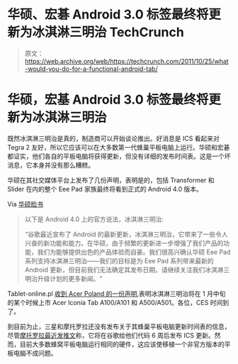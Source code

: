 # 华硕、宏碁 Android 3.0 标签最终将更新为冰淇淋三明治 TechCrunch

> 原文：<https://web.archive.org/web/https://techcrunch.com/2011/10/25/what-would-you-do-for-a-functional-android-tab/>

# 华硕，宏基 Android 3.0 标签最终将更新为冰淇淋三明治

既然冰淇淋三明治是真的，制造商可以开始谈论推出。好消息是 ICS 看起来对 Tegra 2 友好，所以它应该可以在大多数第一代蜂巢平板电脑上运行。华硕和宏碁都证实，他们各自的平板电脑将获得更新，但没有详细的发布时间表。这是一个坏消息，它本身并没有那么糟糕。

华硕在其社交媒体平台上发布了几份声明，表明是的，包括 Transformer 和 Slider 在内的整个 Eee Pad 家族最终将看到正式的 Android 4.0 版本。

Via [华硕脸书](https://web.archive.org/web/20230203133626/http://www.facebook.com/ASUS/posts/263740403669365)

> 以下是 Android 4.0 上的官方说法，冰淇淋三明治:
> 
> “谷歌最近宣布了 Android 的最新更新，冰淇淋三明治，它带来了一些令人兴奋的新功能和能力。在华硕，由于频繁的更新进一步增强了我们产品的功能，我们为能够提供出色的产品体验而自豪。我们很高兴确认华硕 Eee Pad 系列支持冰淇淋三明治——我们的目标是为 Eee Pad 系列带来最新的 Android 更新，但目前我们无法确定其发布日期。请继续关注我们冰淇淋三明治升级计划的更多新闻。"

Tablet-online.pl [收到 Acer Poland 的一份声明](https://web.archive.org/web/20230203133626/http://tablet-online.pl/2011/10/24/android/android-ice-cream-sandwich-dla-acer-iconia-tab-a500a501-oraz-a100a101-w-styczniu-2012-roku/),表明冰淇淋三明治将在 1 月中旬的某个时候上市 Acer Iconia Tab A100/A101 和 A500/A501。各位，CES 时间到了。

到目前为止，三星和摩托罗拉还没有发布关于其蜂巢平板电脑更新时间表的信息，尽管[摩托罗拉最近发推文](https://web.archive.org/web/20230203133626/https://twitter.com/#!/Motorola/status/127806316436652033)称，它将在谷歌给他们代码 6 周后发布 ICS 更新。然而，目前大多数蜂窝平板电脑运行相同的硬件，这应该使移植一个非官方版本的平板电脑不成问题。